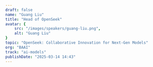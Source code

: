 ```yaml
---
draft: false
name: "Guang Liu"
title: "Head of OpenSeek"
avatar: {
    src: "/images/speakers/guang-liu.png",
    alt: "Guang Liu"
}
topic: "OpenSeek: Collaborative Innovation for Next-Gen Models"
org: "BAAI"
track: "ai-models"
publishDate: "2025-03-14 14:43"
---
```

